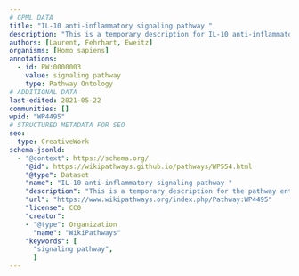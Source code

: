```yaml
---
# GPML DATA
title: "IL-10 anti-inflammatory signaling pathway "
description: "This is a temporary description for IL-10 anti-inflammatory signaling pathway "
authors: [Laurent, Fehrhart, Eweitz]
organisms: [Homo sapiens]
annotations:
  - id: PW:0000003
    value: signaling pathway
    type: Pathway Ontology
# ADDITIONAL DATA
last-edited: 2021-05-22
communities: []
wpid: "WP4495"
# STRUCTURED METADATA FOR SEO
seo:
  type: CreativeWork
schema-jsonld:
  - "@context": https://schema.org/
    "@id": https://wikipathways.github.io/pathways/WP554.html
    "@type": Dataset
    "name": "IL-10 anti-inflammatory signaling pathway "
    "description": "This is a temporary description for the pathway entitled: IL-10 anti-inflammatory signaling pathway "
    "url": "https://www.wikipathways.org/index.php/Pathway:WP4495"
    "license": CC0
    "creator":
    - "@type": Organization
      "name": "WikiPathways"
    "keywords": [
      "signaling pathway",
      ]
---
```

